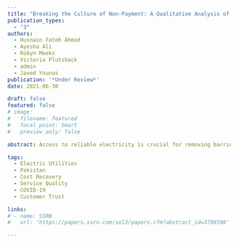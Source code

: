 ```yaml
---
title: "Breaking the Culture of Non-Payment: A Qualitative Analysis of Utility Intervention Project Sarbulandi in Karachi Electric, Pakistan"
publication_types:
  - "3"
authors:
  - Husnain Fateh Ahmad
  - Ayesha Ali
  - Robyn Meeks
  - Victoria Plutshack
  - admin
  - Javed Younas
publication: '*Under Review*'
date: 2021-06-30

draft: false
featured: false
# image:
#   filename: featured
#   focal_point: Smart
#   preview_only: false

abstract: Access to reliable electricity is crucial for removing barriers to economic opportunities and human well-being. However, in many low- and middle-income countries, fiscal challenges pervade the electricity sector and threaten to dampen economic growth. These fiscal challenges are often compounded by the negative infrastructure trap, wherein poor infrastructure leads to low bill payment, hindering cost recovery that could be reinvested in infrastructure improvements. In order to address this issue, the utility Karachi Electric initiated Project Sarbulandi in 2019, which increased budgets for low performing areas of Karachi and decentralized decision-making power to the General Managers of each area. In response, General Managers took a multi-pronged approach to improving their outcomes, undertaking infrastructure upgrades, introducing staff incentives, and expanding customer engagement. Initial reports have found that these upgrades improved cost recovery and performance, even after COVID-19 lockdowns. This study is interested in how these different activities may be improving bill payment and cost recovery rates. In order to answer that question, we interviewed the General Managers implementing the program. Based on their experience, we uncover how the different activity types have worked together to decrease theft, improve service quality and increase customer trust.

tags:
  - Electric Utilities
  - Pakistan
  - Cost Recovery
  - Service Quality
  - COVID-19
  - Customer Trust

links:
# - name: SSRN
#   url: 'https://papers.ssrn.com/sol3/papers.cfm?abstract_id=3796598'

---
```

